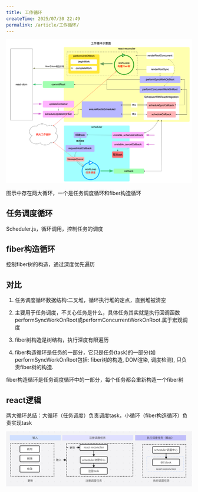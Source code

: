 ```yaml
---
title: 工作循环
createTime: 2025/07/30 22:49
permalink: /article/工作循环/
---
```


![alt text](./img/工作循环示意图.png)

图示中存在两大循环，一个是任务调度循环和fiber构造循环

## 任务调度循环
Scheduler.js，循环调用，控制任务的调度

## fiber构造循环

控制fiber树的构造，通过深度优先遍历

## 对比

1. 任务调度循环数据结构:二叉堆，循环执行堆的定点，直到堆被清空

2. 主要用于任务调度，不关心任务是什么，具体任务其实就是执行回调函数performSyncWorkOnRoot或performConcurrentWorkOnRoot.属于宏观调度

3. fiber树构造是树结构，执行深度有限遍历

4. fiber构造循环是任务的一部分，它只是任务(task)的一部分(如performSyncWorkOnRoot包括: fiber树的构造, DOM渲染, 调度检测), 只负责fiber树的构造.

fiber构造循环是任务调度循环中的一部分，每个任务都会重新构造一个fiber树

## react逻辑
两大循环总结：大循环（任务调度）负责调度task，小循环（fiber构造循环）负责实现task

![alt text](./img/react主流程.png)